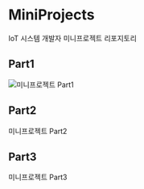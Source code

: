 # MiniProjects
IoT 시스템 개발자 미니프로젝트 리포지토리

## Part1
![미니프로젝트 Part1](https://github.com/JJunee96/MiniProjects/tree/main/Part1)

## Part2
미니프로젝트 Part2

## Part3
미니프로젝트 Part3
